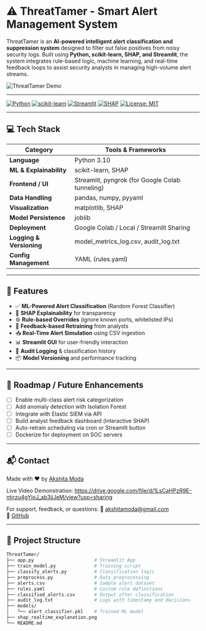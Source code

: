# ⚠️ ThreatTamer - Smart Alert Management System

ThreatTamer is an **AI-powered intelligent alert classification and suppression system** designed to filter out false positives from noisy security logs. Built using **Python, scikit-learn, SHAP, and Streamlit**, the system integrates rule-based logic, machine learning, and real-time feedback loops to assist security analysts in managing high-volume alert streams.

![ThreatTamer Demo](https://github.com/AKSHITAMODA/ThreatTamer-Alert-management-system/assets/demo.gif)

---


[![Python](https://img.shields.io/badge/Python-3.10-blue?logo=python)](https://www.python.org/)
[![scikit-learn](https://img.shields.io/badge/ML-scikit--learn-yellow?logo=scikit-learn)](https://scikit-learn.org/)
[![Streamlit](https://img.shields.io/badge/UI-Streamlit-orange?logo=streamlit)](https://streamlit.io/)
[![SHAP](https://img.shields.io/badge/Explainability-SHAP-red)](https://github.com/slundberg/shap)
[![License: MIT](https://img.shields.io/badge/License-MIT-green.svg)](https://opensource.org/licenses/MIT)


---

## 💻 Tech Stack

| Category             | Tools & Frameworks                              |
|----------------------|--------------------------------------------------|
| **Language**         | Python 3.10                                      |
| **ML & Explainability** | scikit-learn, SHAP                            |
| **Frontend / UI**    | Streamlit, pyngrok (for Google Colab tunneling) |
| **Data Handling**    | pandas, numpy, pyyaml                            |
| **Visualization**    | matplotlib, SHAP                                 |
| **Model Persistence**| joblib                                           |
| **Deployment**       | Google Colab / Local / Streamlit Sharing         |
| **Logging & Versioning** | model_metrics_log.csv, audit_log.txt         |
| **Config Management**| YAML (rules.yaml)                                |

---



## 🚀 Features

- ✅ **ML-Powered Alert Classification** (Random Forest Classifier)
- 🧠 **SHAP Explainability** for transparency
- ⚙️ **Rule-based Overrides** (ignore known ports, whitelisted IPs)
- 🔁 **Feedback-based Retraining** from analysts
- 📥 **Real-Time Alert Simulation** using CSV ingestion
- 📊 **Streamlit GUI** for user-friendly interaction
- 🧾 **Audit Logging** & classification history
- 📦 **Model Versioning** and performance tracking

---

## 🚧 Roadmap / Future Enhancements

- [ ] Enable multi-class alert risk categorization
- [ ] Add anomaly detection with Isolation Forest
- [ ] Integrate with Elastic SIEM via API
- [ ] Build analyst feedback dashboard (interactive SHAP)
- [ ] Auto-retrain scheduling via cron or Streamlit button
- [ ] Dockerize for deployment on SOC servers

---

## 📬 Contact

Made with ❤️ by [Akshita Moda](https://linkedin.com/in/akshita-moda-a4997a28a/)

Live Video Demonstration: https://drive.google.com/file/d/1LsCaHPzR9E-ntjrzu4gYioJ_ab3jjJeM/view?usp=sharing

For support, feedback, or questions:
📧 akshitamoda@gmail.com  
🐙 [GitHub](https://github.com/AKSHITAMODA)

--- 

## 📂 Project Structure

```bash
ThreatTamer/
├── app.py                      # Streamlit App
├── train_model.py              # Training script
├── classify_alerts.py          # Classification logic
├── preprocess.py               # Data preprocessing
├── alerts.csv                  # Sample alert dataset
├── rules.yaml                  # Custom rule definitions
├── classified_alerts.csv       # Output after classification
├── audit_log.txt               # Logs with timestamp and decisions
├── models/
│   └── alert_classifier.pkl    # Trained ML model
├── shap_realtime_explanation.png
└── README.md


